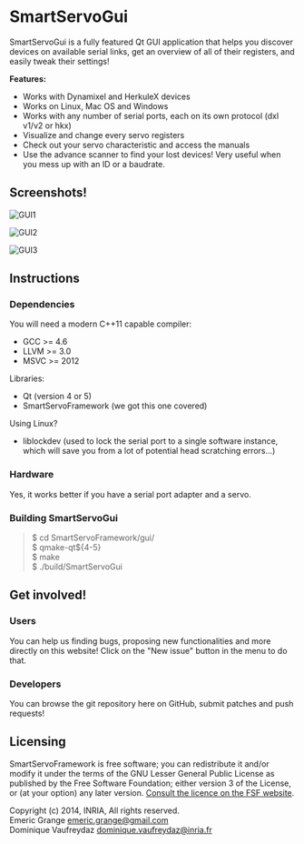 SmartServoGui
=============

SmartServoGui is a fully featured Qt GUI application that helps you discover devices on available serial links, get an overview of all of their registers, and easily tweak their settings!

**Features:**
* Works with Dynamixel and HerkuleX devices
* Works on Linux, Mac OS and Windows
* Works with any number of serial ports, each on its own protocol (dxl v1/v2 or hkx)
* Visualize and change every servo registers
* Check out your servo characteristic and access the manuals
* Use the advance scanner to find your lost devices! Very useful when you mess up with an ID or a baudrate.

## Screenshots!

![GUI1](http://i.imgur.com/9mkQFUx.png)

![GUI2](http://i.imgur.com/x3sXE31.png)

![GUI3](http://i.imgur.com/bE2qYIk.png)

## Instructions

### Dependencies

You will need a modern C++11 capable compiler:
* GCC >= 4.6  
* LLVM >= 3.0  
* MSVC >= 2012  

Libraries:
* Qt (version 4 or 5)  
* SmartServoFramework (we got this one covered)  

Using Linux?
* liblockdev (used to lock the serial port to a single software instance, which will save you from a lot of potential head scratching errors...)

### Hardware

Yes, it works better if you have a serial port adapter and a servo.

### Building SmartServoGui

> $ cd SmartServoFramework/gui/  
> $ qmake-qt${4-5}  
> $ make  
> $ ./build/SmartServoGui  

## Get involved!

### Users

You can help us finding bugs, proposing new functionalities and more directly on this website! Click on the "New issue" button in the menu to do that.

### Developers

You can browse the git repository here on GitHub, submit patches and push requests!

## Licensing

SmartServoFramework is free software; you can redistribute it and/or modify it under the terms of the GNU Lesser General Public License as published by the Free Software Foundation; either version 3 of the License, or (at your option) any later version.
[Consult the licence on the FSF website](http://www.gnu.org/licenses/lgpl-3.0.txt).

Copyright (c) 2014, INRIA, All rights reserved.  
Emeric Grange <emeric.grange@gmail.com>  
Dominique Vaufreydaz <dominique.vaufreydaz@inria.fr>  
